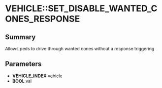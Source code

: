 # VEHICLE::SET_DISABLE_WANTED_CONES_RESPONSE

## Summary
Allows peds to drive through wanted cones without a response triggering

## Parameters
* **VEHICLE_INDEX** vehicle
* **BOOL** val
